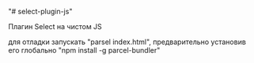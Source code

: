 "# select-plugin-js" 

Плагин Select на чистом JS

для отладки запускать "parsel index.html",
предварительно установив его глобально "npm install -g parcel-bundler"

